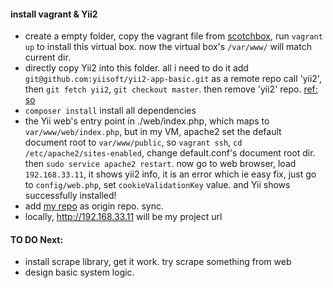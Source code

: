 

#### install vagrant & Yii2 
*	create a empty folder, copy the vagrant file from [scotchbox](https://github.com/scotch-io/scotch-box), run `vagrant up` to install this virtual box. now the virtual box's `/var/www/` will match current dir.
*	directly copy Yii2 into this folder. all i need to do it add `git@github.com:yiisoft/yii2-app-basic.git` as a remote repo call 'yii2', 
then `git fetch yii2`, 	`git checkout master`. then remove 'yii2' repo. [ref: so](http://stackoverflow.com/questions/2411031/how-do-i-clone-into-a-non-empty-directory)		
*	`composer install` install all dependencies
*	the Yii web's entry point in ./web/index.php, which maps to `var/www/web/index.php`, but in my VM, apache2 set the default document root to `var/www/public`, so `vagrant ssh`, `cd /etc/apache2/sites-enabled`, change default.conf's document root dir. then `sudo service apache2 restart`. now go to web browser, load `192.168.33.11`, it shows yii2 info, it is an error which ie easy fix, just go to `config/web.php`, set `cookieValidationKey` value. and Yii shows successfully installed!
*	add [my repo](git@github.com:njuljsong/scrapeAds.git) as origin repo. sync.
*	locally, http://192.168.33.11 will be my project url

#### TO DO Next:
*	install scrape library, get it work. try scrape something from web
*	design basic system logic. 